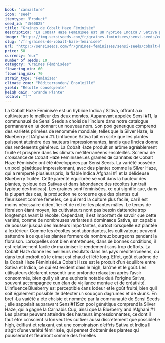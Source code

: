 ```yaml
---
book: "cannastore"
icon: "seed"
itemtype: "Product"
seed_id: "1560025"
title: "Graines de Cobalt Haze Féminisée"
description: "La Cobalt Haze Féminisée est un hybride Indica / Sativa poussant à de grandes hauteurs avec des super-rendements. Climat idéal : chaud et ensoleillé."
image: "https://img.sensiseeds.com/fr/graines-feminisees/sensi-seeds/cobalt-haze-féminisée-image.png"
slug: "/fr-graines-de-cobalt-haze-feminisee"
url: "https://sensiseeds.com/fr/graines-feminisees/sensi-seeds/cobalt-haze-féminisée?a_aid=cannastore"
price: 58
currency: "eur"
number_of_seeds: 10
category: "Graines Féminisées"
flowering_min: 60
flowering_max: 70
strain_type: "Feminized"
climate_zone: "Méditerranéen/ Ensoleillé"
yield: "Récolte conséquente"
heigh_gain: "Grande Plante"
locale: "fr"
---
```

La Cobalt Haze Féminisée est un hybride Indica / Sativa, offrant aux cultivateurs le meilleur des deux mondes. Auparavant appelée Sensi #11, la communauté de Sensi Seeds a choisi de l’inclure dans notre catalogue permanent en lui donnant un nouveau nom. Son pool génétique comprend des variétés primées de renommée mondiale, telles que la Silver Haze, la Blueberry et lAfghani #1. Linfluence Sativa fait en sorte que les plantes puissent atteindre des hauteurs impressionnantes, tandis que lIndica donne des rendements généreux. La Cobalt Haze produit un arôme agréablement fruité et prospère dans les climats méditerranéens ensoleillés. Schéma de croissance de Cobalt Haze Féminisée Les graines de cannabis de Cobalt Haze Féminisée ont été développées par Sensi Seeds. La variété possède un pool génétique impressionnant, avec des plantes comme la Silver Haze, qui a remporté plusieurs prix, la fiable Indica Afghani #1 et la délicieuse Blueberry fruitée. Cette parenté équilibrée se voit dans la hauteur des plantes, typique des Sativas et dans labondance des récoltes (un trait typique des Indicas). Les graines sont féminisées, ce qui signifie que, dans la plupart des cas, la production ne concerne que des plantes qui fleurissent comme femelles, ce qui rend la culture plus facile, car il est moins nécessaire didentifier et de retirer les plantes mâles. Le temps de floraison étant moyen, les cultivateurs nont pas besoin dattendre trop longtemps avant la récolte. Cependant, il est important de savoir que cette variété, comme de nombreuses variantes à dominance Sativa, est capable de pousser jusquà des hauteurs importantes, surtout lorsquelle est plantée à lextérieur. Comme les récoltes sont abondantes, les cultivateurs peuvent sattendre à ce que les plantes forment de nombreux bourgeons pendant la floraison. Lorsquelles sont bien entretenues, dans de bonnes conditions, il est relativement facile de maximiser le rendement sans trop defforts. La Cobalt Haze donne les meilleurs résultats dans les pays méditerranéens, ou dans tout endroit où le climat est chaud et lété long. Effet, goût et arôme de la Cobalt Haze FéminiséeLa Cobalt Haze est le produit d’un équilibre entre Sativa et Indica, ce qui est évident dans le high, larôme et le goût. Les utilisateurs déclarent ressentir une profonde relaxation après l’avoir consommée, bien quil y ait une euphorie notable du à l’origine Sativa, souvent accompagnée dun élan de vigilance mentale et de créativité. L’influence Blueberry est perceptible dans lodeur et le goût fruité, bien quil soit également possible de détecter un soupçon dagrumes et de skunk. En bref :La variété a été choisie et nommée par la communauté de Sensi Seeds ; elle sappelait auparavant Sensi#11Son pool génétique comprend la Silver Haze, qui a gagné la Cannabis Cup, ainsi que la Blueberry and lAfghani #1 Les plantes peuvent atteindre des hauteurs impressionnantes, ce dont il faut être conscient si lon veut les cultiver aussi discrètement que possibleLe high, édifiant et relaxant, est une combinaison d’effets Sativa et Indica Il s’agit d’une variété féminisée, qui permet d’obtenir des plantes qui pousseront et fleuriront comme des femelles
